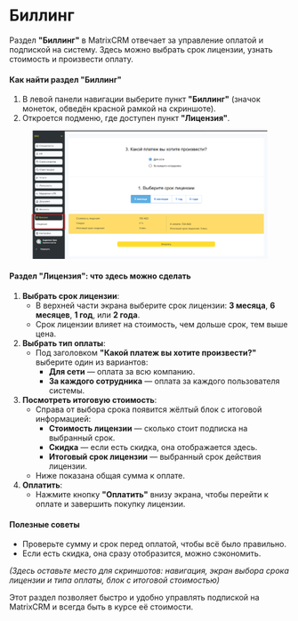 # Биллинг

Раздел **"Биллинг"** в MatrixCRM отвечает за управление оплатой и подпиской на систему. Здесь можно выбрать срок лицензии, узнать стоимость и произвести оплату.

#### Как найти раздел "Биллинг"

1. В левой панели навигации выберите пункт **"Биллинг"** (значок монеток, обведён красной рамкой на скриншоте).
2. Откроется подменю, где доступен пункт **"Лицензия"**.

<figure><img src="../.gitbook/assets/image (501).png" alt=""><figcaption></figcaption></figure>

#### Раздел "Лицензия": что здесь можно сделать

1. **Выбрать срок лицензии**:
   * В верхней части экрана выберите срок лицензии: **3 месяца**, **6 месяцев**, **1 год**, или **2 года**.
   * Срок лицензии влияет на стоимость, чем дольше срок, тем выше цена.
2. **Выбрать тип оплаты**:
   * Под заголовком **"Какой платеж вы хотите произвести?"** выберите один из вариантов:
     * **Для сети** — оплата за всю компанию.
     * **За каждого сотрудника** — оплата за каждого пользователя системы.
3. **Посмотреть итоговую стоимость**:
   * Справа от выбора срока появится жёлтый блок с итоговой информацией:
     * **Стоимость лицензии** — сколько стоит подписка на выбранный срок.
     * **Скидка** — если есть скидка, она отображается здесь.
     * **Итоговый срок лицензии** — выбранный срок действия лицензии.
   * Ниже показана общая сумма к оплате.
4. **Оплатить**:
   * Нажмите кнопку **"Оплатить"** внизу экрана, чтобы перейти к оплате и завершить покупку лицензии.

#### Полезные советы

* Проверьте сумму и срок перед оплатой, чтобы всё было правильно.
* Если есть скидка, она сразу отобразится, можно сэкономить.

_(Здесь оставьте место для скриншотов: навигация, экран выбора срока лицензии и типа оплаты, блок с итоговой стоимостью)_

Этот раздел позволяет быстро и удобно управлять подпиской на MatrixCRM и всегда быть в курсе её стоимости.
